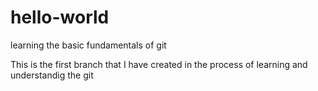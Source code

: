 # hello-world
learning the basic fundamentals of git

This is the first branch that I have created in the process of learning and understandig the git
